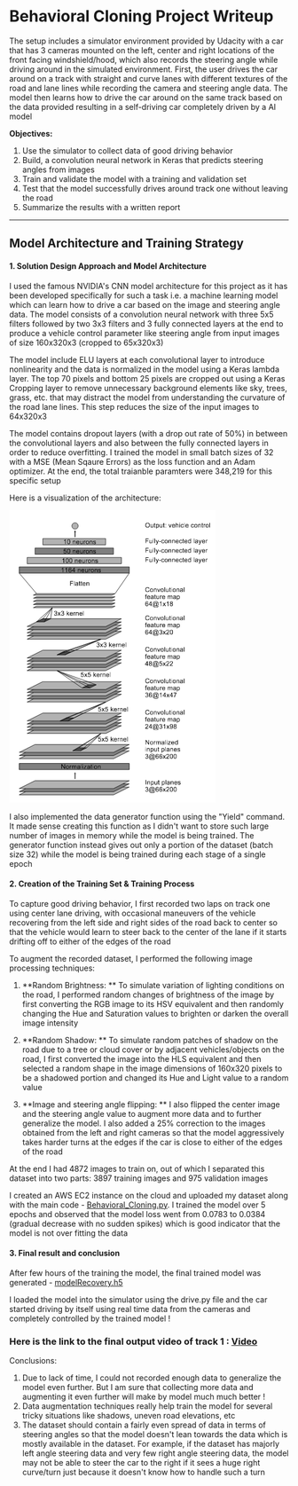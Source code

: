 # **Behavioral Cloning Project Writeup** 

The setup includes a simulator environment provided by Udacity with a car that has 3 cameras mounted on the left, center and right locations of the front facing windshield/hood, which also records the steering angle while driving around in the simulated environment. First, the user drives the car around on a track with straight and curve lanes with different textures of the road and lane lines while recording the camera and steering angle data. The model then learns how to drive the car around on the same track based on the data provided resulting in a self-driving car completely driven by a AI model

**Objectives:**
1. Use the simulator to collect data of good driving behavior
2. Build, a convolution neural network in Keras that predicts steering angles from images
3. Train and validate the model with a training and validation set
4. Test that the model successfully drives around track one without leaving the road
5. Summarize the results with a written report
---
## Model Architecture and Training Strategy

#### 1. Solution Design Approach and Model Architecture

I used the famous NVIDIA's CNN model architecture for this project as it has been developed specifically for such a task i.e. a machine learning model which can learn how to drive a car based on the image and steering angle data. The model consists of a convolution neural network with three 5x5 filters followed by two 3x3 filters and 3 fully connected layers at the end to produce a vehicle control parameter like steering angle from input images of size 160x320x3 (cropped to 65x320x3) 

The model include ELU layers at each convolutional layer to introduce nonlinearity and the data is normalized in the model using a Keras lambda layer. The top 70 pixels and bottom 25 pixels are cropped out using a Keras Cropping layer to remove unnecessary background elements like sky, trees, grass, etc. that may distract the model from understanding the curvature of the road lane lines. This step reduces the size of the input images to 64x320x3

The model contains dropout layers (with a drop out rate of 50%) in between the convolutional layers and also between the fully connected layers in order to reduce overfitting. I trained the model in small batch sizes of 32 with a MSE (Mean Sqaure Errors) as the loss function and an Adam optimizer. At the end, the total traianble paramters were 348,219 for this specific setup

Here is a visualization of the architecture:

![model](https://github.com/AllenMendes/Behavioral-Cloning/blob/master/nvidia_network.png)

I also implemented the data generator function using the "Yield" command. It made sense creating this function as I didn't want to store such large number of images in memory while the model is being trained. The generator function instead gives out only a portion of the dataset (batch size 32) while the model is being trained during each stage of a single epoch

#### 2. Creation of the Training Set & Training Process

To capture good driving behavior, I first recorded two laps on track one using center lane driving, with occasional maneuvers of the vehicle recovering from the left side and right sides of the road back to center so that the vehicle would learn to steer back to the center of the lane if it starts drifting off to either of the edges of the road

To augment the recorded dataset, I performed the following image processing techniques:

1. **Random Brightness: **
To simulate variation of lighting conditions on the road, I performed random changes of brightness of the image by first converting the RGB image to its HSV equivalent and then randomly changing the Hue and Saturation values to brighten or darken the overall image intensity

2. **Random Shadow: **
To simulate random patches of shadow on the road due to a tree or cloud cover or by adjacent vehicles/objects on the road, I first converted the image into the HLS equivalent and then selected a random shape in the image dimensions of 160x320 pixels to be a shadowed portion and changed its Hue and Light value to a random value

3. **Image and steering angle flipping: **
I also flipped the center image and the steering angle value to augment more data and to further generalize the model. I also added a 25% correction to the images obtained from the left and right cameras so that the model aggressively takes harder turns at the edges if the car is close to either of the edges of the road

At the end I had 4872 images to train on, out of which I separated this dataset into two parts: 3897 training images and 975 validation images

I created an AWS EC2 instance on the cloud and uploaded my dataset along with the main code - [Behavioral_Cloning.py](https://github.com/AllenMendes/Behavioral-Cloning/blob/master/Behavioral_Cloning.py). I trained the model over 5 epochs and observed that the model loss went from 0.0783 to 0.0384 (gradual decrease with no sudden spikes) which is good indicator that the model is not over fitting the data

#### 3. Final result and conclusion
After few hours of the training the model, the final trained model was generated - [modelRecovery.h5](https://github.com/AllenMendes/Behavioral-Cloning/blob/master/modelRecovery.h5)

I loaded the model into the simulator using the drive.py file and the car started driving by itself using real time data from the cameras and completely controlled by the trained model !

### Here is the link to the final output video of track 1 : [Video](https://drive.google.com/file/d/1aVgKcRkcEN7ZQdXAE8SMCLM68HEGTC-A/view?usp=sharing)

Conclusions:
1. Due to lack of time, I could not recorded enough data to generalize the model even further. But I am sure that collecting more data and augmenting it even further will make by model much much better !
2. Data augmentation techniques really help train the model for several tricky situations like shadows, uneven road elevations, etc
3. The dataset should contain a fairly even spread of data in terms of steering angles so that the model doesn't lean towards the data which is mostly available in the dataset. For example, if the dataset has majorly left angle steering data and very few right angle steering data, the model may not be able to steer the car to the right if it sees a huge right curve/turn just because it doesn't know how to handle such a turn

